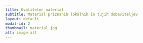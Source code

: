 ```yaml
---
title: Kvaliteten material
subtitle: Material priznanih lokalnih in tujih dobaviteljev
layout: default
modal-id: 2
thumbnail: material.jpg
alt: image-alt
---
```

